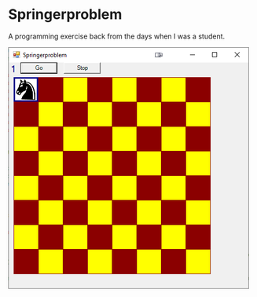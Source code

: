 # Springerproblem

A programming exercise back from the days when I was a student.

![Screenshot](ScreenShot.png)